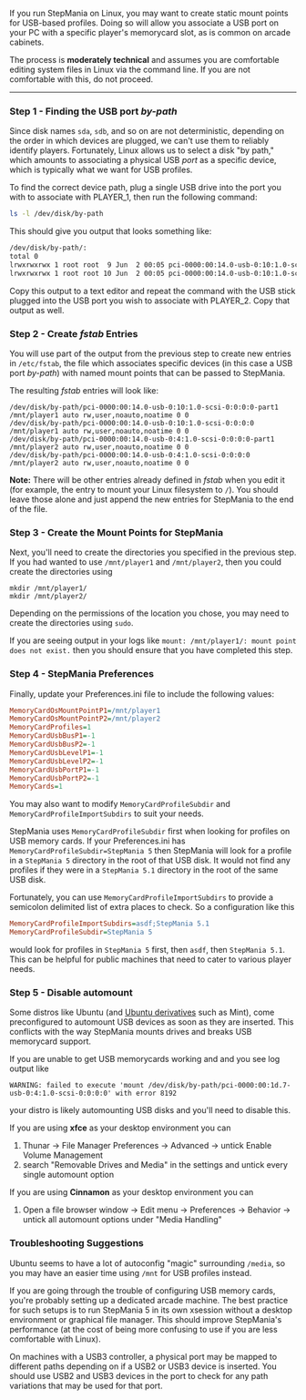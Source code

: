 If you run StepMania on Linux, you may want to create static mount points for USB-based profiles.  Doing so will allow you associate a USB port on your PC with a specific player's memorycard slot, as is common on arcade cabinets.

The process is **moderately technical** and assumes you are comfortable editing system files in Linux via the command line.  If you are not comfortable with this, do not proceed.

---

### Step 1 - Finding the USB port _by-path_

Since disk names `sda`, `sdb`, and so on are not deterministic, depending on the order in which devices are plugged, we can't use them to reliably identify players.  Fortunately, Linux allows us to select a disk "by path," which amounts to associating a physical USB _port_ as a specific device, which is typically what we want for USB profiles.

To find the correct device path, plug a single USB drive into the port you with to associate with PLAYER_1, then run the following command:
```bash
ls -l /dev/disk/by-path
```

This should give you output that looks something like:
```bash
/dev/disk/by-path/:
total 0
lrwxrwxrwx 1 root root  9 Jun  2 00:05 pci-0000:00:14.0-usb-0:10:1.0-scsi-0:0:0:0 -> ../../sdb
lrwxrwxrwx 1 root root 10 Jun  2 00:05 pci-0000:00:14.0-usb-0:10:1.0-scsi-0:0:0:0-part1 -> ../../sdb1
```

Copy this output to a text editor and repeat the command with the USB stick plugged into the USB port you wish to associate with PLAYER_2.  Copy that output as well.

### Step 2 - Create _fstab_ Entries

You will use part of the output from the previous step to create new entries in `/etc/fstab`, the file which associates specific devices (in this case a USB port _by-path_) with named mount points that can be passed to StepMania. 

The resulting _fstab_ entries will look like:

```
/dev/disk/by-path/pci-0000:00:14.0-usb-0:10:1.0-scsi-0:0:0:0-part1 	/mnt/player1 auto rw,user,noauto,noatime 0 0
/dev/disk/by-path/pci-0000:00:14.0-usb-0:10:1.0-scsi-0:0:0:0 		/mnt/player1 auto rw,user,noauto,noatime 0 0
/dev/disk/by-path/pci-0000:00:14.0-usb-0:4:1.0-scsi-0:0:0:0-part1 	/mnt/player2 auto rw,user,noauto,noatime 0 0
/dev/disk/by-path/pci-0000:00:14.0-usb-0:4:1.0-scsi-0:0:0:0 		/mnt/player2 auto rw,user,noauto,noatime 0 0
```

**Note:** There will be other entries already defined in _fstab_ when you edit it (for example, the entry to mount your Linux filesystem to `/`).  You should leave those alone and just append the new entries for StepMania to the end of the file.

<!-- no need to reboot or re-mount, since the drive isn't currently mounted anyway and the mount command re-reads fstab on execution -->


### Step 3 - Create the Mount Points for StepMania

Next, you'll need to create the directories you specified in the previous step.  If you had wanted to use `/mnt/player1` and `/mnt/player2`, then you could create the directories using

```
mkdir /mnt/player1/
mkdir /mnt/player2/
```

Depending on the permissions of the location you chose, you may need to create the directories using `sudo`.

If you are seeing output in your logs like `mount: /mnt/player1/: mount point does not exist.` then you should ensure that you have completed this step.

### Step 4 - StepMania Preferences

Finally, update your Preferences.ini file to include the following values:

```ini
MemoryCardOsMountPointP1=/mnt/player1
MemoryCardOsMountPointP2=/mnt/player2
MemoryCardProfiles=1
MemoryCardUsbBusP1=-1
MemoryCardUsbBusP2=-1
MemoryCardUsbLevelP1=-1
MemoryCardUsbLevelP2=-1
MemoryCardUsbPortP1=-1
MemoryCardUsbPortP2=-1
MemoryCards=1
```

You may also want to modify `MemoryCardProfileSubdir` and `MemoryCardProfileImportSubdirs` to suit your needs.  

StepMania uses `MemoryCardProfileSubdir` first when looking for profiles on USB memory cards.  If your Preferences.ini has `MemoryCardProfileSubdir=StepMania 5` then StepMania will look for a profile in a `StepMania 5` directory in the root of that USB disk.  It would not find any profiles if they were in a `StepMania 5.1` directory in the root of the same USB disk.

Fortunately, you can use `MemoryCardProfileImportSubdirs` to provide a semicolon delimited list of extra places to check.  So a configuration like this

```ini
MemoryCardProfileImportSubdirs=asdf;StepMania 5.1
MemoryCardProfileSubdir=StepMania 5
```

would look for profiles in `StepMania 5` first, then `asdf`, then `StepMania 5.1`.  This can be helpful for public machines that need to cater to various player needs.

### Step 5 - Disable automount

Some distros like Ubuntu (and [Ubuntu derivatives](https://wiki.ubuntu.com/DerivativeTeam/Derivatives) such as Mint), come preconfigured to automount USB devices as soon as they are inserted.  This conflicts with the way StepMania mounts drives and breaks USB memorycard support.

If you are unable to get USB memorycards working and and you see log output like

```
WARNING: failed to execute 'mount /dev/disk/by-path/pci-0000:00:1d.7-usb-0:4:1.0-scsi-0:0:0:0' with error 8192
```

your distro is likely automounting USB disks and you'll need to disable this.

If you are using **xfce** as your desktop environment you can 

 1. Thunar -> File Manager Preferences -> Advanced -> untick Enable Volume Management
 2. search "Removable Drives and Media" in the settings and untick every single automount option
 
If you are using **Cinnamon** as your desktop environment you can

 1. Open a file browser window -> Edit menu -> Preferences -> Behavior -> untick all automount options under "Media Handling"
 
 
### Troubleshooting Suggestions

Ubuntu seems to have a lot of autoconfig "magic" surrounding `/media`, so you may have an easier time using `/mnt` for USB profiles instead.

If you are going through the trouble of configuring USB memory cards, you're probably setting up a dedicated arcade machine.  The best practice for such setups is to run StepMania 5 in its own xsession without a desktop environment or graphical file manager.  This should improve StepMania's performance (at the cost of being more confusing to use if you are less comfortable with Linux).

On machines with a USB3 controller, a physical port may be mapped to different paths depending on if a USB2 or USB3 device is inserted. You should use USB2 and USB3 devices in the port to check for any path variations that may be used for that port.